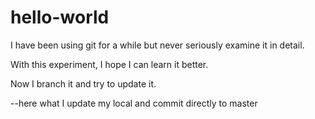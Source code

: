 # hello-world

I have been using git for a while but never seriously examine it in detail. 

With this experiment, I hope I can learn it better.

Now I branch it and try to update it.

--here what I update my local and commit directly to master